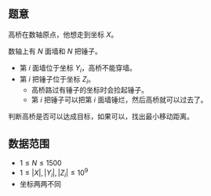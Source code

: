 ## 题意

高桥在数轴原点，他想走到坐标 $X$。

数轴上有 $N$ 面墙和 $N$ 把锤子。

- 第 $i$ 面墙位于坐标 $Y_i$，高桥不能穿墙。
- 第 $i$ 把锤子位于坐标 $Z_i$。
	- 高桥路过有锤子的坐标时会捡起锤子。
	- 第 $i$ 把锤子可以把第 $i$ 面墙锤烂，然后高桥就可以过去了。

判断高桥是否可以达成目标，如果可以，找出最小移动距离。

## 数据范围

- $1 \le N \le 1500$
- $1 \le |X|, |Y_i|, |Z_i| \le 10^9$
- 坐标两两不同
